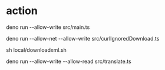 # action

deno run --allow-write src/main.ts

deno run --allow-net --allow-write src/curlIgnoredDownload.ts

sh local/downloadxml.sh

deno run --allow-write --allow-read src/translate.ts

